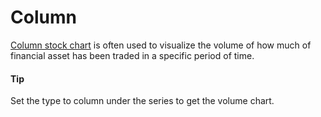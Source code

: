 # Column

[Column stock chart](https://api.highcharts.com/highstock/series.column) is often used to visualize the volume of how much of financial asset has been traded in a specific period of time.

#### Tip

Set the type to column under the series to get the volume chart.
